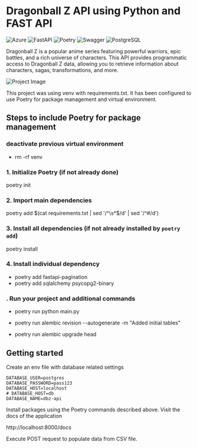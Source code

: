 # Dragonball Z API using Python and FAST API

![Azure](https://img.shields.io/badge/azure-%230072C6.svg?style=for-the-badge&logo=microsoftazure&logoColor=white)
![FastAPI](https://img.shields.io/badge/FastAPI-005571?style=for-the-badge&logo=fastapi)
![Poetry](https://img.shields.io/badge/Poetry-181118?style=for-the-badge&logo=poetry&logoColor=white)
![Swagger](https://img.shields.io/badge/Swagger-85EA2D?style=for-the-badge&logo=swagger&logoColor=black)
![PostgreSQL](https://img.shields.io/badge/PostgreSQL-316192?style=for-the-badge&logo=postgresql&logoColor=white)

Dragonball Z is a popular anime series featuring powerful warriors, epic battles, and a rich universe of characters. This API provides programmatic access to Dragonball Z data, allowing you to retrieve information about characters, sagas, transformations, and more.

![Project Image](https://static.wikia.nocookie.net/dragonball/images/2/23/Migatte_no_Gokui_Kizashi.png/revision/latest/scale-to-width-down/1200?cb=20181017065922)

This project was using venv with requirements.txt. It has been configured to use Poetry for package management and virtual environment.

## Steps to include Poetry for package management

### deactivate previous virtual environment

- rm -rf venv

### 1. Initialize Poetry (if not already done)

poetry init

### 2. Import main dependencies

poetry add $(cat requirements.txt | sed '/^\s*$/d' | sed '/^#/d')

### 3. Install all dependencies (if not already installed by `poetry add`)
poetry install

### 4. Install individual dependency

- poetry add fastapi-pagination  
- poetry add sqlalchemy psycopg2-binary 

### . Run your project and additional commands

- poetry run python main.py

- poetry run alembic revision --autogenerate -m "Added initial tables"

- poetry run alembic upgrade head

## Getting started

Create an env file with database related settings

```
DATABASE_USER=postgres
DATABASE_PASSWORD=pass123
DATABASE_HOST=localhost
# DATABASE_HOST=db
DATABASE_NAME=dbz-api
```

Install packages using the Poetry commands described above. Visit the docs of the application

http://localhost:8000/docs

Execute POST request to populate data from CSV file.

